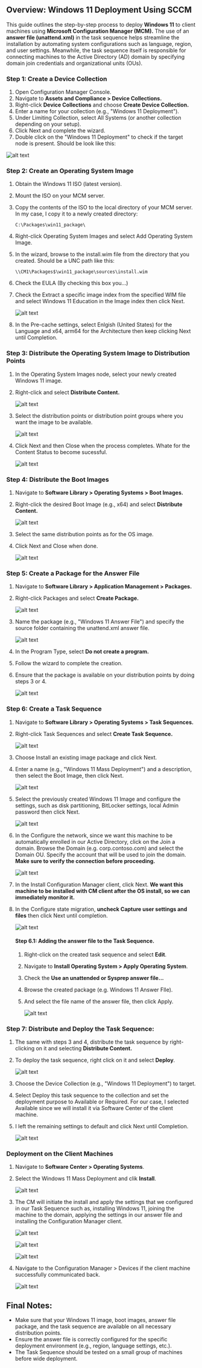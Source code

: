 ## Overview: Windows 11 Deployment Using SCCM
This guide outlines the step-by-step process to deploy **Windows 11** to client machines using **Microsoft Configuration Manager (MCM).** The use of an **answer file (unattend.xml)** in the task sequence helps streamline the installation by automating system configurations such as language, region, and user settings. Meanwhile, the task sequence itself is responsible for connecting machines to the Active Directory (AD) domain by specifying domain join credentials and organizational units (OUs).

### Step 1: Create a Device Collection
1. Open Configuration Manager Console.
2. Navigate to **Assets and Compliance > Device Collections.**
3. Right-click **Device Collections** and choose **Create Device Collection.**
4. Enter a name for your collection (e.g., "Windows 11 Deployment").
5. Under Limiting Collection, select All Systems (or another collection depending on your setup).
6. Click Next and complete the wizard.
7. Double click on the "Windows 11 Deployment" to check if the target node is present. Should be look like this:

![alt text](assets/devicecollection3.png)

### Step 2: Create an Operating System Image
1. Obtain the Windows 11 ISO (latest version).
2. Mount the ISO on your MCM server.
3. Copy the contents of the ISO to the local directory of your MCM server. In my case, I copy it to a newly created directory:
    ```
    C:\Packages\win11_package\
    ```
4. Right-click Operating System Images and select Add Operating System Image.
5. In the wizard, browse to the install.wim file from the directory that you created. Should be a UNC path like this:
    ```
    \\CM1\Packages$\win11_package\sources\install.wim
    ```
6. Check the EULA (By checking this box you...)
7. Check the Extract a specific image index from the specified WIM file and select Windows 11 Education in the Image index then click Next.

    ![alt text](assets/img2.png)

8. In the Pre-cache settings, select Enlgish (United States) for the Language and x64, arm64 for the Architecture then keep clicking Next until Completion.

### Step 3: Distribute the Operating System Image to Distribution Points
1. In the Operating System Images node, select your newly created Windows 11 image.
2. Right-click and select **Distribute Content.**
   
    ![alt text](assets/img5.png)

3. Select the distribution points or distribution point groups where you want the image to be available.
    
    ![alt text](assets/img7.png)

4. Click Next and then Close when the process completes. Whate for the Content Status to become sucessful.
   
    ![alt text](assets/img9.png)

### Step 4: Distribute the Boot Images
1. Navigate to **Software Library > Operating Systems > Boot Images.**
2. Right-click the desired Boot Image (e.g., x64) and select **Distribute Content.**

    ![alt text](assets/img10.png)

3. Select the same distribution points as for the OS image.
4. Click Next and Close when done.

    ![alt text](assets/img11.png)


### Step 5: Create a Package for the Answer File
1. Navigate to **Software Library > Application Management > Packages.**
2. Right-click Packages and select **Create Package.**

    ![alt text](assets/createpackageforanswerfile1.png)

3. Name the package (e.g., "Windows 11 Answer File") and specify the source folder containing the unattend.xml answer file.

    ![alt text](assets/createpackageforanswerfile2.png)

4. In the Program Type, select **Do not create a program.**
5. Follow the wizard to complete the creation.
6. Ensure that the package is available on your distribution points by doing steps 3 or 4.

    ![alt text](assets/createpackageforanswerfile4.png)

### Step 6: Create a Task Sequence
1. Navigate to **Software Library > Operating Systems > Task Sequences.**
2. Right-click Task Sequences and select **Create Task Sequence.**

    ![alt text](assets/img12.png)

3. Choose Install an existing image package and click Next.
4. Enter a name (e.g., "Windows 11 Mass Deployment") and a description, then select the Boot Image, then click Next.

    ![alt text](assets/img14.png)

5. Select the previously created Windows 11 Image and configure the settings, such as disk partitioning, BitLocker settings, local Admin password then click Next.

    ![alt text](assets/img15.png)

6. In the Configure the network, since we want this machine to be automatically enrolled in our Active Directory, click on the Join a domain. Browse the Domain (e.g. corp.contoso.com) and select the Domain OU. Specify the account that will be used to join the domain. **Make sure to verify the connection before proceeding.**
    
    ![alt text](assets/img16.png)

7. In the Install Configuration Manager client, click Next. **We want this machine to be installed with CM client after the OS install, so we can immediately monitor it.**
8. In the Configure state migration, **uncheck Capture user settings and files** then click Next until completion.

    ![alt text](assets/img19.png)

    #### Step 6.1: Adding the answer file to the Task Sequence.
    1. Right-click on the created task sequence and select **Edit**.
    2. Navigate to **Install Operating System > Apply Operating System**.
    3. Check the **Use an unattended or Sysprep answer file...**
    4. Browse the created package (e.g. Windows 11 Answer FIle).
    5. And select the file name of the answer file, then click Apply.
        
        ![alt text](assets/tasksequence_edit.png)

### Step 7: Distribute and Deploy the Task Sequence:
1. The same with steps 3 and 4, distribute the task sequence by right-clicking on it and selecting **Distribute Content.**
2. To deploy the task sequence, right click on it and select **Deploy**.

    ![alt text](assets/deploy_taskseq.png)

3. Choose the Device Collection (e.g., "Windows 11 Deployment") to target.
4. Select Deploy this task sequence to the collection and set the deployment purpose to Available or Required. For our case, I selected Available since we will install it via Software Center of the client machine.
5. I left the remaining settings to default and click Next until Completion.
    
    ![alt text](assets/deploy_taskseq3.png)

### Deployment on the Client Machines
1. Navigate to **Software Center > Operating Systems**.
2. Select the Windows 11 Mass Deployment and clik **Install**.

    ![alt text](assets/installwin11.png)

3. The CM will initiate the install and apply the settings that we configured in our Task Sequence such as, installing Windows 11, joining the machine to the domain, applying the settings in our answer file and installing the Configuration Manager client.

    ![alt text](assets/installwin11_4.png)

    ![alt text](assets/installwin11_5.png)

    ![alt text](assets/successful.png)

4. Navigate to the Configuration Manager > Devices if the client machine successfully communicated back.

    ![alt text](assets/successful2.png)

## Final Notes:
- Make sure that your Windows 11 image, boot images, answer file package, and the task sequence are available on all necessary distribution points.
- Ensure the answer file is correctly configured for the specific deployment environment (e.g., region, language settings, etc.).
- The Task Sequence should be tested on a small group of machines before wide deployment.